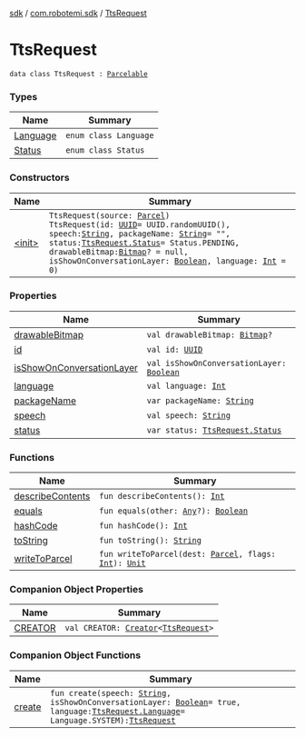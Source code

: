 [sdk](../../index.md) / [com.robotemi.sdk](../index.md) / [TtsRequest](./index.md)

# TtsRequest

`data class TtsRequest : `[`Parcelable`](https://developer.android.com/reference/android/os/Parcelable.html)

### Types

| Name | Summary |
|---|---|
| [Language](-language/index.md) | `enum class Language` |
| [Status](-status/index.md) | `enum class Status` |

### Constructors

| Name | Summary |
|---|---|
| [&lt;init&gt;](-init-.md) | `TtsRequest(source: `[`Parcel`](https://developer.android.com/reference/android/os/Parcel.html)`)`<br>`TtsRequest(id: `[`UUID`](https://developer.android.com/reference/java/util/UUID.html)` = UUID.randomUUID(), speech: `[`String`](https://kotlinlang.org/api/latest/jvm/stdlib/kotlin/-string/index.html)`, packageName: `[`String`](https://kotlinlang.org/api/latest/jvm/stdlib/kotlin/-string/index.html)` = "", status: `[`TtsRequest.Status`](-status/index.md)` = Status.PENDING, drawableBitmap: `[`Bitmap`](https://developer.android.com/reference/android/graphics/Bitmap.html)`? = null, isShowOnConversationLayer: `[`Boolean`](https://kotlinlang.org/api/latest/jvm/stdlib/kotlin/-boolean/index.html)`, language: `[`Int`](https://kotlinlang.org/api/latest/jvm/stdlib/kotlin/-int/index.html)` = 0)` |

### Properties

| Name | Summary |
|---|---|
| [drawableBitmap](drawable-bitmap.md) | `val drawableBitmap: `[`Bitmap`](https://developer.android.com/reference/android/graphics/Bitmap.html)`?` |
| [id](id.md) | `val id: `[`UUID`](https://developer.android.com/reference/java/util/UUID.html) |
| [isShowOnConversationLayer](is-show-on-conversation-layer.md) | `val isShowOnConversationLayer: `[`Boolean`](https://kotlinlang.org/api/latest/jvm/stdlib/kotlin/-boolean/index.html) |
| [language](language.md) | `val language: `[`Int`](https://kotlinlang.org/api/latest/jvm/stdlib/kotlin/-int/index.html) |
| [packageName](package-name.md) | `var packageName: `[`String`](https://kotlinlang.org/api/latest/jvm/stdlib/kotlin/-string/index.html) |
| [speech](speech.md) | `val speech: `[`String`](https://kotlinlang.org/api/latest/jvm/stdlib/kotlin/-string/index.html) |
| [status](status.md) | `var status: `[`TtsRequest.Status`](-status/index.md) |

### Functions

| Name | Summary |
|---|---|
| [describeContents](describe-contents.md) | `fun describeContents(): `[`Int`](https://kotlinlang.org/api/latest/jvm/stdlib/kotlin/-int/index.html) |
| [equals](equals.md) | `fun equals(other: `[`Any`](https://kotlinlang.org/api/latest/jvm/stdlib/kotlin/-any/index.html)`?): `[`Boolean`](https://kotlinlang.org/api/latest/jvm/stdlib/kotlin/-boolean/index.html) |
| [hashCode](hash-code.md) | `fun hashCode(): `[`Int`](https://kotlinlang.org/api/latest/jvm/stdlib/kotlin/-int/index.html) |
| [toString](to-string.md) | `fun toString(): `[`String`](https://kotlinlang.org/api/latest/jvm/stdlib/kotlin/-string/index.html) |
| [writeToParcel](write-to-parcel.md) | `fun writeToParcel(dest: `[`Parcel`](https://developer.android.com/reference/android/os/Parcel.html)`, flags: `[`Int`](https://kotlinlang.org/api/latest/jvm/stdlib/kotlin/-int/index.html)`): `[`Unit`](https://kotlinlang.org/api/latest/jvm/stdlib/kotlin/-unit/index.html) |

### Companion Object Properties

| Name | Summary |
|---|---|
| [CREATOR](-c-r-e-a-t-o-r.md) | `val CREATOR: `[`Creator`](https://developer.android.com/reference/android/os/Parcelable/Creator.html)`<`[`TtsRequest`](./index.md)`>` |

### Companion Object Functions

| Name | Summary |
|---|---|
| [create](create.md) | `fun create(speech: `[`String`](https://kotlinlang.org/api/latest/jvm/stdlib/kotlin/-string/index.html)`, isShowOnConversationLayer: `[`Boolean`](https://kotlinlang.org/api/latest/jvm/stdlib/kotlin/-boolean/index.html)` = true, language: `[`TtsRequest.Language`](-language/index.md)` = Language.SYSTEM): `[`TtsRequest`](./index.md) |
